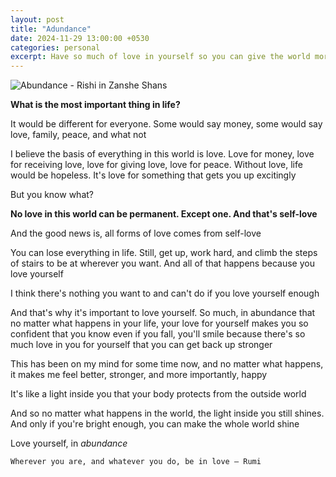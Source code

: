 ```yaml
---
layout: post
title: "Adundance"
date: 2024-11-29 13:00:00 +0530
categories: personal
excerpt: Have so much of love in yourself so you can give the world more of what you love
---
```


![Abundance - Rishi in Zanshe Shans](/images/posts/abundance.jpg)

**What is the most important thing in life?**

It would be different for everyone.
Some would say money, some would say love, family, peace, and what not

I believe the basis of everything in this world is love.
Love for money, love for receiving love, love for giving love,
love for peace. Without love, life would be hopeless.
It's love for something that gets you up excitingly

But you know what?

**No love in this world can be permanent. Except one. And that's self-love**

And the good news is, all forms of love comes from self-love

You can lose everything in life. Still, get up,
work hard, and climb the steps of stairs to be at wherever you want.
And all of that happens because you love yourself

I think there's nothing you want to and can't do
if you love yourself enough

And that's why it's important to love yourself. So much,
in abundance that no matter what happens in your life,
your love for yourself makes you so confident that
you know even if you fall, you'll smile because
there's so much love in you for yourself that
you can get back up stronger

This has been on my mind for some time now,
and no matter what happens, it makes me feel better,
stronger, and more importantly, happy

It's like a light inside you
that your body protects from the outside world

And so no matter what happens in the world,
the light inside you still shines.
And only if you're bright enough,
you can make the whole world shine

Love yourself, in _abundance_

```
Wherever you are, and whatever you do, be in love – Rumi
```

